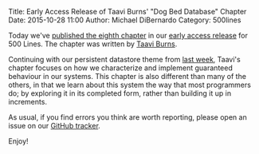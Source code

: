 Title: Early Access Release of Taavi Burns' "Dog Bed Database" Chapter 
Date: 2015-10-28 11:00
Author: Michael DiBernardo
Category: 500lines

Today we've [published the eighth chapter](http://aosabook.org/en/500L/dbdb-dog-bed-database.html) in our [early access
release](http://aosabook.org/blog/2015/09/500-lines-or-less-early-access-web-release/)
for 500 Lines. The chapter was written by [Taavi Burns](https://twitter.com/jaaaarel).

Continuing with our persistent datastore theme from [last week](http://aosabook.org/blog/2015/10/early-access-release-of-yoav-rubins-archaelogy-inspired-database-chapter/), Taavi's chapter focuses on how we characterize and implement guaranteed behaviour in our systems. This chapter is also different than many of the others, in that we learn about this system the way that most programmers do; by exploring it in its completed form, rather than building it up in increments. 

As usual, if you find errors you think are worth reporting, please open an issue on our
[GitHub tracker](https://github.com/aosabook/500lines/issues). 

Enjoy!
